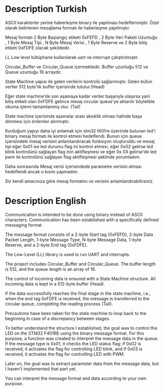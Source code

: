 # Description Turkish

ASCII karakterler yerine haberleşme binary ile yapılması hedeflenmiştir. Özel olarak belirlenen mesajlama formatı ile haberleşme yapılmıştır. 

Mesaj formatı 2 Byte Başlangıç etiketi 0xFEFD , 2 Byte Veri Paketi Uzunluğu , 1 Byte Mesaj Tipi , N Byte Mesaj Verisi , 1 Byte Reserve ve 2 Byte bitiş etiketi 0xFDFE olacak şekildedir.

LL Low level kütüphane kullanılarak uart ve interrupt çalıştırılmıştır. 

Circular_Buffer ve Circular_Queue içermektedir.
Buffer uzunluğu 512 ve Queue uzunluğu 16 arraydir.

State Machine yapısı ile gelen verilerin kontrolü sağlanmıştır. Gelen bütün veriler 512 byte'lık buffer içerisinde tutulur.(Head) 

Eğer state machine'de son aşamaya kadar veriler başarıyla ulaşırsa yani bitiş etiketi olan 0xFDFE gelince mesaj circular queue'ye aktarılır böylelikle okuma işlemi tamamlanmış olur. (Tail) 

State machine içerisinde aşamalar arası aksıklık olması halinde başa dönmesi için önlemler alınmıştır.

Kurduğum yapıyı daha iyi anlamak için stm32 f401re üzerinde bulunan led'i binary mesaj formatı ile kontrol etmesi hedeflendi.
Bunun için queue içerisindeki mesaj verisini anlamlandıracak fonksiyon oluşturuldu ve mesaj tipi eğer 0x01 ise led durumu flag ini kontrol etmesi, eğer 0x02 gelirse led blink kontrolünü sağlayan flag inin aktifleşmesi ve eğer 0x 03 gelirse'de led pwm ile kontrolünü sağlayan flag aktifleşmesi şeklinde yorumladım. 

Daha sonrasında Mesaj verisi içerisindede parametre verisini alması hedeflendi ancak o kısmı yapmadım.

Siz kendi amacınıza göre mesaj formatını ve verisini anlamlandırabilirsiniz.

# Description English 

Communication is intended to be done using binary instead of ASCII characters. Communication has been established with a specifically defined messaging format.

The message format consists of a 2-byte Start tag (0xFEFD), 2-byte Data Packet Length, 1-byte Message Type, N-byte Message Data, 1-byte Reserve, and a 2-byte End tag (0xFDFE).

The Low-Level (LL) library is used to run UART and interrupts.

The project includes Circular_Buffer and Circular_Queue.
The buffer length is 512, and the queue length is an array of 16.

The control of incoming data is ensured with a State Machine structure. All incoming data is kept in a 512-byte buffer (Head).

If the data successfully reaches the final stage in the state machine, i.e., when the end tag 0xFDFE is received, the message is transferred to the circular queue, completing the reading process (Tail).

Precautions have been taken for the state machine to loop back to the beginning in case of a discrepancy between stages.

To better understand the structure I established, the goal was to control the LED on the STM32 F401RE using the binary message format.
For this purpose, a function was created to interpret the message data in the queue. If the message type is 0x01, it checks the LED status flag; if 0x02 is received, it activates the flag for controlling LED blink, and if 0x03 is received, it activates the flag for controlling LED with PWM.

Later on, the goal was to extract parameter data from the message data, but I haven't implemented that part yet.

You can interpret the message format and data according to your own purpose.
